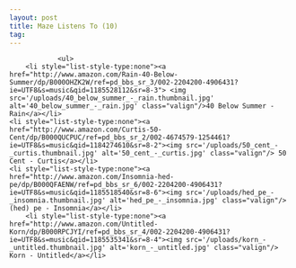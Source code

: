```yaml
---
layout: post
title: Maze Listens To (10)
tag: 
---
```



                <ul>
        <li style="list-style-type:none"><a href="http://www.amazon.com/Rain-40-Below-Summer/dp/B000OHZK2W/ref=pd_bbs_sr_3/002-2204200-4906431?ie=UTF8&s=music&qid=1185528112&sr=8-3"> <img src='/uploads/40_below_summer_-_rain.thumbnail.jpg' alt='40_below_summer_-_rain.jpg' class="valign"/>40 Below Summer - Rain</a></li>
    <li style="list-style-type:none"><a href="http://www.amazon.com/Curtis-50-Cent/dp/B000QUCPUC/ref=pd_bbs_sr_2/002-4674579-1254461?ie=UTF8&s=music&qid=1184274610&sr=8-2"><img src='/uploads/50_cent_-_curtis.thumbnail.jpg' alt='50_cent_-_curtis.jpg' class="valign"/> 50 Cent - Curtis</a></li>
    <li style="list-style-type:none"><a href="http://www.amazon.com/Insomnia-hed-pe/dp/B000QFAENW/ref=pd_bbs_sr_6/002-2204200-4906431?ie=UTF8&s=music&qid=1185518540&sr=8-6"><img src='/uploads/hed_pe_-_insomnia.thumbnail.jpg' alt='hed_pe_-_insomnia.jpg' class="valign"/> (hed) pe - Insomnia</a></li>
        <li style="list-style-type:none"><a href="http://www.amazon.com/Untitled-Korn/dp/B000RPCJYI/ref=pd_bbs_sr_4/002-2204200-4906431?ie=UTF8&s=music&qid=1185535341&sr=8-4"><img src='/uploads/korn_-_untitled.thumbnail.jpg' alt='korn_-_untitled.jpg' class="valign"/> Korn - Untitled</a></li>
</ul>
            
